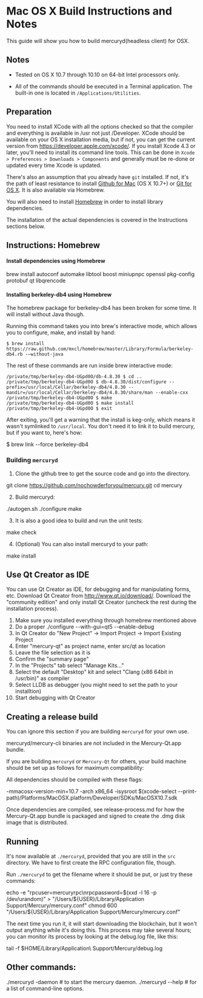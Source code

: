 Mac OS X Build Instructions and Notes
====================================
This guide will show you how to build mercuryd(headless client) for OSX.

Notes
-----

* Tested on OS X 10.7 through 10.10 on 64-bit Intel processors only.

* All of the commands should be executed in a Terminal application. The
built-in one is located in `/Applications/Utilities`.

Preparation
-----------

You need to install XCode with all the options checked so that the compiler
and everything is available in /usr not just /Developer. XCode should be
available on your OS X installation media, but if not, you can get the
current version from https://developer.apple.com/xcode/. If you install
Xcode 4.3 or later, you'll need to install its command line tools. This can
be done in `Xcode > Preferences > Downloads > Components` and generally must
be re-done or updated every time Xcode is updated.

There's also an assumption that you already have `git` installed. If
not, it's the path of least resistance to install [Github for Mac](https://mac.github.com/)
(OS X 10.7+) or
[Git for OS X](https://code.google.com/p/git-osx-installer/). It is also
available via Homebrew.

You will also need to install [Homebrew](http://brew.sh) in order to install library
dependencies.

The installation of the actual dependencies is covered in the Instructions
sections below.

Instructions: Homebrew
----------------------

#### Install dependencies using Homebrew

brew install autoconf automake libtool boost miniupnpc openssl pkg-config protobuf qt libqrencode

#### Installing berkeley-db4 using Homebrew

The homebrew package for berkeley-db4 has been broken for some time.  It will install without Java though.

Running this command takes you into brew's interactive mode, which allows you to configure, make, and install by hand:
```
$ brew install https://raw.github.com/mxcl/homebrew/master/Library/Formula/berkeley-db4.rb -–without-java
```

The rest of these commands are run inside brew interactive mode:
```
/private/tmp/berkeley-db4-UGpd0O/db-4.8.30 $ cd ..
/private/tmp/berkeley-db4-UGpd0O $ db-4.8.30/dist/configure --prefix=/usr/local/Cellar/berkeley-db4/4.8.30 --mandir=/usr/local/Cellar/berkeley-db4/4.8.30/share/man --enable-cxx
/private/tmp/berkeley-db4-UGpd0O $ make
/private/tmp/berkeley-db4-UGpd0O $ make install
/private/tmp/berkeley-db4-UGpd0O $ exit
```

After exiting, you'll get a warning that the install is keg-only, which means it wasn't symlinked to `/usr/local`.  You don't need it to link it to build mercury, but if you want to, here's how:

$ brew link --force berkeley-db4


### Building `mercuryd`

1. Clone the github tree to get the source code and go into the directory.

git clone https://github.com/nochowderforyou/mercury.git
cd mercury

2.  Build mercuryd:

./autogen.sh
./configure
make

3.  It is also a good idea to build and run the unit tests:

make check

4.  (Optional) You can also install mercuryd to your path:

make install

Use Qt Creator as IDE
------------------------
You can use Qt Creator as IDE, for debugging and for manipulating forms, etc.
Download Qt Creator from http://www.qt.io/download/. Download the "community edition" and only install Qt Creator (uncheck the rest during the installation process).

1. Make sure you installed everything through homebrew mentioned above
2. Do a proper ./configure --with-gui=qt5 --enable-debug
3. In Qt Creator do "New Project" -> Import Project -> Import Existing Project
4. Enter "mercury-qt" as project name, enter src/qt as location
5. Leave the file selection as it is
6. Confirm the "summary page"
7. In the "Projects" tab select "Manage Kits..."
8. Select the default "Desktop" kit and select "Clang (x86 64bit in /usr/bin)" as compiler
9. Select LLDB as debugger (you might need to set the path to your installtion)
10. Start debugging with Qt Creator

Creating a release build
------------------------
You can ignore this section if you are building `mercuryd` for your own use.

mercuryd/mercury-cli binaries are not included in the Mercury-Qt.app bundle.

If you are building `mercuryd` or `Mercury-Qt` for others, your build machine should be set up
as follows for maximum compatibility:

All dependencies should be compiled with these flags:

-mmacosx-version-min=10.7
-arch x86_64
-isysroot $(xcode-select --print-path)/Platforms/MacOSX.platform/Developer/SDKs/MacOSX10.7.sdk

Once dependencies are compiled, see release-process.md for how the Mercury-Qt.app
bundle is packaged and signed to create the .dmg disk image that is distributed.

Running
-------

It's now available at `./mercuryd`, provided that you are still in the `src`
directory. We have to first create the RPC configuration file, though.

Run `./mercuryd` to get the filename where it should be put, or just try these
commands:

echo -e "rpcuser=mercuryrpc\nrpcpassword=$(xxd -l 16 -p /dev/urandom)" > "/Users/${USER}/Library/Application Support/Mercury/mercury.conf"
chmod 600 "/Users/${USER}/Library/Application Support/Mercury/mercury.conf"

The next time you run it, it will start downloading the blockchain, but it won't
output anything while it's doing this. This process may take several hours;
you can monitor its process by looking at the debug.log file, like this:

tail -f $HOME/Library/Application\ Support/Mercury/debug.log

Other commands:
-------

./mercuryd -daemon # to start the mercury daemon.
./mercuryd --help  # for a list of command-line options.
